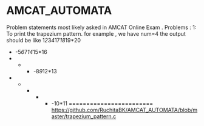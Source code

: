 # AMCAT_AUTOMATA
Problem statements most likely asked in AMCAT Online Exam .
Problems :
 1: To print the trapezium pattern.
 for example , we have num=4
the output should be like
1*2*3*4*17*18*19*20
- -5*6*7*14*15*16
- - - -8*9*12*13
- - - - - -10*11
========================
https://github.com/RuchitaBK/AMCAT_AUTOMATA/blob/master/trapezium_pattern.c
